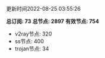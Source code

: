 更新时间2022-08-25 03:55:26

**总订阅: 73**
**总节点: 2897**
**有效节点: 754**
- v2ray节点: 320
- ss节点: 400
- trojan节点: 34
